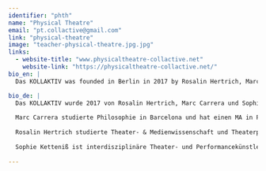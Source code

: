 ```yaml
---
identifier: "phth"
name: "Physical Theatre"
email: "pt.collactive@gmail.com"
link: "physical-theatre"
image: "teacher-physical-theatre.jpg.jpg"
links:
  - website-title: "www.physicaltheatre-collactive.net"
    website-link: "https://physicaltheatre-collactive.net/"
bio_en: |  
  Das KOLLAKTIV was founded in Berlin in 2017 by Rosalin Hertrich, Marc Carrera and Sophie Ketteniß to further develop a teaching and artistic concept for a contemporary Physical Theatre. All three are currently engaged in an ongoing discussion on the possibilities, directions, formats, spaces and materials of a nowadays physical theatre.

bio_de: | 
  Das KOLLAKTIV wurde 2017 von Rosalin Hertrich, Marc Carrera und Sophie Ketteniß in Berlin gegründet, um ein Lehr- und künstlerisches Konzept für ein zeitgenössisches Physical Theater weiterzuentwickeln. Alle drei befinden sich derzeit in einer laufenden Diskussion über die Möglichkeiten, Richtungen, Formate, Räume und Materialien eines heutigen Physical Theaters.  
  
  Marc Carrera studierte Philosophie in Barcelona und hat einen MA in Performance Studies an der Universität Hamburg. Beschäftigt sich seit 2002 mit Physical Theatre und Tanz (Butoh & zeitgenössisch). Er arbeitet als Choreograph, Performer und Körperkünstler zwischen Berlin und Hamburg. (www.mdvz.eu)  
  
  Rosalin Hertrich studierte Theater- & Medienwissenschaft und Theaterpädagogik (BuT). Sie ist freiberufliche Performerin und unterrichtet Theater und Bewegung. 2014 kam Rosalin nach Berlin um sich transdiszipinär mit dem Körper auseinanderzusetzen. Sie arbeitet international als Performerin und initiiert Performance-Projekte mit soziologischem Ansatz.  
  
  Sophie Ketteniß ist interdisziplinäre Theater- und Performancekünstlerin, studierte Linguistin und Gebärdensprachpädagogin. Ihr Interesse an Tanz, Theater und Performance wird geleitet von epistemologischen Fragen nach physischer Erkenntnisfähigkeit und Wegen der Wissenskonstruktion durch Körperarbeit.  
  
---
```

